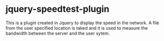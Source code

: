 # jquery-speedtest-plugin
This is a plugin created in Jquery to display the speed in the network. A file from the user specified location is taked and it is used to measure the bandwidth between the server and the user sytem.
